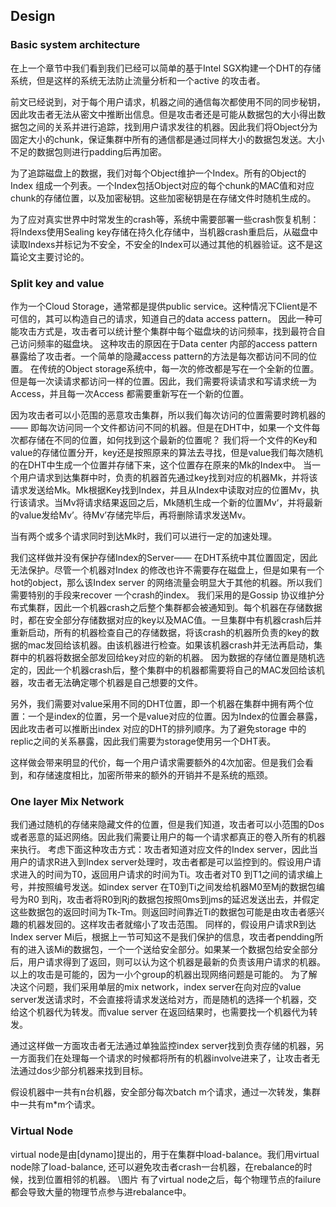 ## Design
### Basic system architecture
在上一个章节中我们看到我们已经可以简单的基于Intel SGX构建一个DHT的存储系统，但是这样的系统无法防止流量分析和一个active 的攻击者。

前文已经说到，对于每个用户请求，机器之间的通信每次都使用不同的同步秘钥，因此攻击者无法从密文中推断出信息。但是攻击者还是可能从数据包的大小得出数据包之间的关系并进行追踪，找到用户请求发往的机器。因此我们将Object分为固定大小的chunk，保证集群中所有的通信都是通过同样大小的数据包发送。大小不足的数据包则进行padding后再加密。

为了追踪磁盘上的数据，我们对每个Object维护一个Index。所有的Object的Index 组成一个列表。一个Index包括Object对应的每个chunk的MAC值和对应chunk的存储位置，以及加密秘钥。这些加密秘钥是在存储文件时随机生成的。

为了应对真实世界中时常发生的crash等，系统中需要部署一些crash恢复机制：将Indexs使用Sealing  key存储在持久化存储中，当机器crash重启后，从磁盘中读取Indexs并标记为不安全，不安全的Index可以通过其他的机器验证。这不是这篇论文主要讨论的。

### Split key and value
作为一个Cloud Storage，通常都是提供public service。这种情况下Client是不可信的，其可以构造自己的请求，知道自己的data access pattern。
因此一种可能攻击方式是，攻击者可以统计整个集群中每个磁盘块的访问频率，找到最符合自己访问频率的磁盘块。 这种攻击的原因在于Data center 内部的access pattern暴露给了攻击者。一个简单的隐藏access pattern的方法是每次都访问不同的位置。
在传统的Object storage系统中，每一次的修改都是写在一个全新的位置。但是每一次读请求都访问一样的位置。因此，我们需要将读请求和写请求统一为Access，并且每一次Access 都需要重新写在一个新的位置。

因为攻击者可以小范围的恶意攻击集群，所以我们每次访问的位置需要时跨机器的 —— 即每次访问同一个文件都访问不同的机器。但是在DHT中，如果一个文件每次都存储在不同的位置，如何找到这个最新的位置呢？
我们将一个文件的Key和value的存储位置分开，key还是按照原来的算法去寻找，但是value我们每次随机的在DHT中生成一个位置并存储下来，这个位置存在原来的Mk的Index中。
当一个用户请求到达集群中时，负责的机器首先通过key找到对应的机器Mk，并将该请求发送给Mk。Mk根据Key找到Index，并且从Index中读取对应的位置Mv，执行该请求。当Mv将请求结果返回之后，Mk随机生成一个新的位置Mv‘，并将最新的value发给Mv’。待Mv’存储完毕后，再将删除请求发送Mv。

当有两个或多个请求同时到达Mk时，我们可以进行一定的加速处理。

我们这样做并没有保护存储Index的Server—— 在DHT系统中其位置固定，因此无法保护。尽管一个机器对Index 的修改也许不需要存在磁盘上，但是如果有一个hot的object，那么该Index server 的网络流量会明显大于其他的机器。所以我们需要特别的手段来recover 一个crash的index。
我们采用的是Gossip 协议维护分布式集群，因此一个机器crash之后整个集群都会被通知到。每个机器在存储数据时，都在安全部分存储数据对应的key以及MAC值。一旦集群中有机器crash后并重新启动，所有的机器检查自己的存储数据，将该crash的机器所负责的key的数据的mac发回给该机器。由该机器进行检查。如果该机器crash并无法再启动，集群中的机器将数据全部发回给key对应的新的机器。
因为数据的存储位置是随机选定的，因此一个机器crash后，整个集群中的机器都需要将自己的MAC发回给该机器，攻击者无法确定哪个机器是自己想要的文件。

另外，我们需要对value采用不同的DHT位置，即一个机器在集群中拥有两个位置：一个是index的位置，另一个是value对应的位置。因为Index的位置会暴露，因此攻击者可以推断出index 对应的DHT的排列顺序。为了避免storage 中的replic之间的关系暴露，因此我们需要为storage使用另一个DHT表。

这样做会带来明显的代价，每一个用户请求需要额外的4次加密。但是我们会看到，和存储速度相比，加密所带来的额外的开销并不是系统的瓶颈。

### One layer Mix Network
我们通过随机的存储来隐藏文件的位置，但是我们知道，攻击者可以小范围的Dos或者恶意的延迟网络。因此我们需要让用户的每一个请求都真正的卷入所有的机器来执行。
考虑下面这种攻击方式：攻击者知道对应文件的Index server，因此当用户的请求R进入到Index server处理时，攻击者都是可以监控到的。假设用户请求进入的时间为T0，返回用户请求的时间为Ti。攻击者对T0 到T1之间的请求编上号，并按照编号发送。如index server 在T0到Ti之间发给机器M0至Mj的数据包编号为R0
到Rj，攻击者将R0到Rj的数据包按照0ms到jms的延迟发送出去，并假定这些数据包的返回时间为Tk-Tm。则返回时间靠近Ti的数据包可能是由攻击者感兴趣的机器发回的。这样攻击者就缩小了攻击范围。
同样的，假设用户请求R到达Index server Mi后，根据上一节可知这不是我们保护的信息，攻击者pendding所有的进入该Mi的数据包，一个一个送给安全部分。如果某一个数据包给安全部分后，用户请求得到了返回，则可以认为这个机器是最新的负责该用户请求的机器。
以上的攻击是可能的，因为一小个group的机器出现网络问题是可能的。
为了解决这个问题，我们采用单层的mix network，index server在向对应的value server发送请求时，不会直接将请求发送给对方，而是随机的选择一个机器，交给这个机器代为转发。而value server 在返回结果时，也需要找一个机器代为转发。

通过这样做一方面攻击者无法通过单独监控index server找到负责存储的机器，另一方面我们在处理每一个请求的时候都将所有的机器involve进来了，让攻击者无法通过dos少部分机器来找到目标。

假设机器中一共有n台机器，安全部分每次batch m个请求，通过一次转发，集群中一共有m\*m个请求。

### Virtual Node
virtual node是由[dynamo]提出的，用于在集群中load-balance。我们用virtual node除了load-balance, 还可以避免攻击者crash一台机器，在rebalance的时候，找到位置相邻的机器。
\图片
有了virtual node之后，每个物理节点的failure都会导致大量的物理节点参与进rebalance中。
